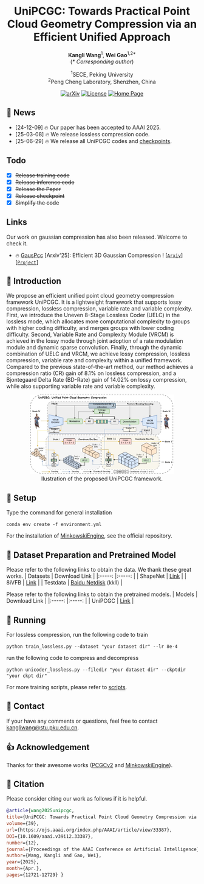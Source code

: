 <h1 align="center">UniPCGC: Towards Practical Point Cloud Geometry Compression via an Efficient Unified Approach</h1>

<p align="center">
    <strong>Kangli Wang</strong><sup>1</sup>, <strong>Wei Gao</strong><sup>1,2*</sup><br>
    (<em>* Corresponding author</em>)
</p>

<p align="center">
    <sup>1</sup>SECE, Peking University<br>
    <sup>2</sup>Peng Cheng Laboratory, Shenzhen, China
</p>
<p align="center">
  <a href="https://arxiv.org/abs/2503.18541"><img src="https://img.shields.io/badge/Arxiv-2503.18541-b31b1b.svg?logo=arXiv" alt="arXiv"></a>
  <a href="https://github.com/Wangkkklll/UniPCGC?tab=MIT-1-ov-file"><img src="https://img.shields.io/badge/License-MIT-yellow" alt="License"></a>
  <a href="https://uni-pcgc.github.io/"><img src="https://img.shields.io/badge/Project_Page-UniPCGC-blue.svg" alt="Home Page"></a>
</p>

## 📣 News
- [24-12-09] 🔥 Our paper has been accepted to AAAI 2025.
- [25-03-08] 🔥 We release lossless compression code.
- [25-06-29] 🔥 We release all UniPCGC codes and [checkpoints](https://pan.baidu.com/s/1WsgMrXX3hmUvbuiPUZglHg?pwd=kkll).

## Todo
- [x] ~~Release training code~~ 
- [x] ~~Release inference code~~
- [x] ~~Release the Paper~~
- [x] ~~Release checkpoint~~
- [x] ~~Simplify the code~~

## Links
Our work on gaussian compression has also been released. Welcome to check it.
- 🔥 [GausPcc](https://gauspcc.github.io/) [Arxiv'25]: Efficient 3D Gaussian Compression ! [[`Arxiv`](https://arxiv.org/abs/2505.18197)] [[`Project`](https://gauspcc.github.io/)]

## 📌 Introduction

We propose an efficient unified point cloud geometry compression framework UniPCGC. It is a lightweight framework that supports lossy compression, lossless compression, variable rate and variable complexity. First, we introduce the Uneven 8-Stage Lossless Coder (UELC) in the lossless mode, which allocates more computational complexity to groups with higher coding difficulty, and merges groups with lower coding difficulty. Second, Variable Rate and Complexity Module (VRCM) is achieved in the lossy mode through joint adoption of a rate modulation module and dynamic sparse convolution. Finally, through the dynamic combination of UELC and VRCM, we achieve lossy compression, lossless compression, variable rate and complexity within a unified framework. Compared to the previous state-of-the-art method, our method achieves a compression ratio (CR) gain of 8.1\% on lossless compression, and a Bjontegaard Delta Rate (BD-Rate) gain of 14.02\% on lossy compression, while also supporting variable rate and variable complexity.

<div align="center">
<img src="assets/unipcgc.jpg" width = 75% height = 75%/>
<br>
Ilustration of the proposed UniPCGC framework. 
</div>

## 🔑 Setup
Type the command for general installation
```
conda env create -f environment.yml
```

For the installation of [MinkowskiEngine](https://github.com/NVIDIA/MinkowskiEngine), see the official repository.

## 🧩 Dataset Preparation and Pretrained Model
Please refer to the following links to obtain the data. We thank these great works.
| Datasets | Download Link | 
|:-----: |:-----: |
| ShapeNet | [Link](https://github.com/NJUVISION/SparsePCGC)  |
| 8iVFB | [Link](http://plenodb.jpeg.org/pc/8ilabs/)  |
| Testdata | [Baidu Netdisk](https://pan.baidu.com/s/1p3ubD5m0yGkmDMSK7pbxAQ?pwd=kkll) (kkll) |

Please refer to the following links to obtain the pretrained models.
| Models | Download Link | 
|:-----: |:-----: |
| UniPCGC | [Link](https://pan.baidu.com/s/1WsgMrXX3hmUvbuiPUZglHg?pwd=kkll)  |

## 🚀 Running
For lossless compression, run the following code to train
```
python train_lossless.py --dataset "your dataset dir" --lr 8e-4
```
run the following code to compress and decompress  
```
python unicoder_lossless.py --filedir "your dataset dir" --ckptdir "your ckpt dir"
```
For more training scripts, please refer to [scripts](./script).

## 🔎 Contact
If your have any comments or questions, feel free to contact [kangliwang@stu.pku.edu.cn](kangliwang@stu.pku.edu.cn).

## 👍 Acknowledgement
Thanks for their awesome works ([PCGCv2](https://github.com/NJUVISION/PCGCv2) and [MinkowskiEngine](https://github.com/NVIDIA/MinkowskiEngine)).

## 📘 Citation
Please consider citing our work as follows if it is helpful.
```bibtex
@article{wang2025unipcgc,
title={UniPCGC: Towards Practical Point Cloud Geometry Compression via an Efficient Unified Approach},
volume={39},
url={https://ojs.aaai.org/index.php/AAAI/article/view/33387},
DOI={10.1609/aaai.v39i12.33387},
number={12},
journal={Proceedings of the AAAI Conference on Artificial Intelligence},
author={Wang, Kangli and Gao, Wei},
year={2025},
month={Apr.},
pages={12721-12729} }
```
